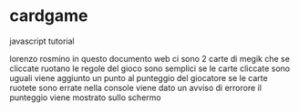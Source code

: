 # cardgame
javascript tutorial 

lorenzo rosmino 
in questo documento web ci sono 2 carte di megik che se cliccate ruotano 
le regole del gioco sono semplici se le carte cliccate sono uguali viene aggiunto un punto al punteggio del giocatore se le carte ruotete sono errate nella console viene dato un avviso di errorore  il punteggio viene mostrato sullo schermo 
